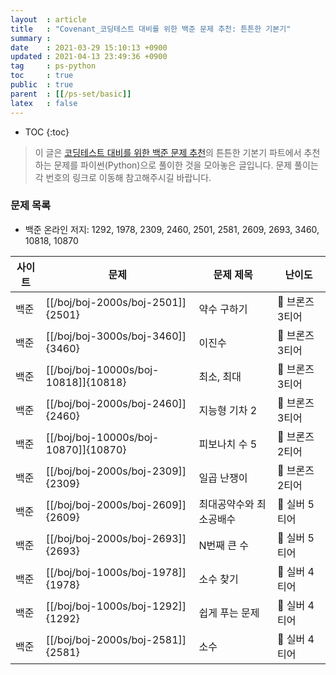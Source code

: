 ```yaml
---
layout  : article
title   : "Covenant_코딩테스트 대비를 위한 백준 문제 추천: 튼튼한 기본기"
summary : 
date    : 2021-03-29 15:10:13 +0900
updated : 2021-04-13 23:49:36 +0900
tag     : ps-python
toc     : true
public  : true
parent  : [[/ps-set/basic]]
latex   : false
---
```

* TOC
{:toc}

> 이 글은 [코딩테스트 대비를 위한 백준 문제 추천](https://covenant.tistory.com/224)의 튼튼한 기본기 파트에서 추천하는 문제를 파이썬(Python)으로 풀이한 것을 모아놓은 글입니다. 문제 풀이는 각 번호의 링크로 이동해 참고해주시길 바랍니다.

### 문제 목록

* 백준 온라인 저지: 1292, 1978, 2309, 2460, 2501, 2581, 2609, 2693, 3460, 10818, 10870

| 사이트 | 문제                                 | 문제 제목               | 난이도          |
| ------ | ------------------------------------ | ----------------------- | --------------- |
| 백준   | [[/boj/boj-2000s/boj-2501]]{2501}    | 약수 구하기             | 🥉 브론즈 3티어 |
| 백준   | [[/boj/boj-3000s/boj-3460]]{3460}    | 이진수                  | 🥉 브론즈 3티어 |
| 백준   | [[/boj/boj-10000s/boj-10818]]{10818} | 최소, 최대              | 🥉 브론즈 3티어 |
| 백준   | [[/boj/boj-2000s/boj-2460]]{2460}    | 지능형 기차 2           | 🥉 브론즈 3티어 |
| 백준   | [[/boj/boj-10000s/boj-10870]]{10870} | 피보나치 수 5           | 🥉 브론즈 2티어 |
| 백준   | [[/boj/boj-2000s/boj-2309]]{2309}    | 일곱 난쟁이             | 🥉 브론즈 2티어 |
| 백준   | [[/boj/boj-2000s/boj-2609]]{2609}    | 최대공약수와 최소공배수 | 🥈 실버 5티어   |
| 백준   | [[/boj/boj-2000s/boj-2693]]{2693}    | N번째 큰 수             | 🥈 실버 5티어   |
| 백준   | [[/boj/boj-1000s/boj-1978]]{1978}    | 소수 찾기               | 🥈 실버 4티어   |
| 백준   | [[/boj/boj-1000s/boj-1292]]{1292}    | 쉽게 푸는 문제          | 🥈 실버 4티어   |
| 백준   | [[/boj/boj-2000s/boj-2581]]{2581}    | 소수                    | 🥈 실버 4티어   |
